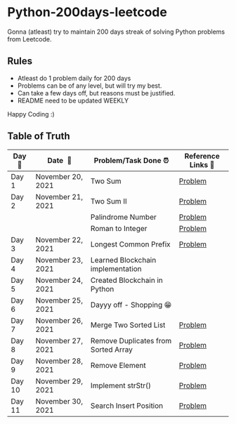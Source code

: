 # Python-200days-leetcode

Gonna (atleast) try to maintain 200 days streak of solving Python problems from Leetcode.

## Rules
 - Atleast do 1 problem daily for 200 days
 - Problems can be of any level, but will try my best.
 - Can take a few days off, but reasons must be justified.
 - README need to be updated WEEKLY

Happy Coding :)

## Table of Truth

|**Day:pushpin:**|**Date &nbsp;:calendar:**|**Problem/Task Done :alarm_clock:**| **Reference Links :link:**|
|------|-----------------|--------------------|---------------------|
|Day 1|November 20, 2021| Two Sum | [Problem](https://leetcode.com/problems/two-sum/)|
|Day 2|November 21, 2021| Two Sum II | [Problem](https://leetcode.com/problems/two-sum-ii-input-array-is-sorted/)|
||| Palindrome Number | [Problem](https://leetcode.com/problems/palindrome-number/)|
||| Roman to Integer | [Problem](https://leetcode.com/problems/roman-to-integer/)|
|Day 3|November 22, 2021| Longest Common Prefix | [Problem](https://leetcode.com/problems/longest-common-prefix)|
|Day 4|November 23, 2021| Learned Blockchain implementation ||
|Day 5|November 24, 2021| Created Blockchain in Python ||
|Day 6|November 25, 2021| Dayyy off - Shopping 😁 ||
|Day 7|November 26, 2021| Merge Two Sorted List | [Problem](https://leetcode.com/problems/merge-two-sorted-lists)|
|Day 8|November 27, 2021| Remove Duplicates from Sorted Array | [Problem](https://leetcode.com/problems/remove-duplicates-from-sorted-array)|
|Day 9|November 28, 2021| Remove Element | [Problem](https://leetcode.com/problems/remove-element)|
|Day 10|November 29, 2021| Implement strStr() | [Problem](https://leetcode.com/problems/implement-strstr)|
|Day 11|November 30, 2021| Search Insert Position | [Problem](https://leetcode.com/problems/search-insert-position)|
